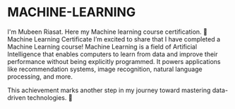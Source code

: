 # MACHINE-LEARNING
I'm Mubeen Riasat.
Here my Machine learning course certification.
📜 Machine Learning Certificate
I’m excited to share that I have completed a Machine Learning course!
Machine Learning is a field of Artificial Intelligence that enables computers to learn from data and improve their performance without being explicitly programmed. It powers applications like recommendation systems, image recognition, natural language processing, and more.

This achievement marks another step in my journey toward mastering data-driven technologies. 🚀
